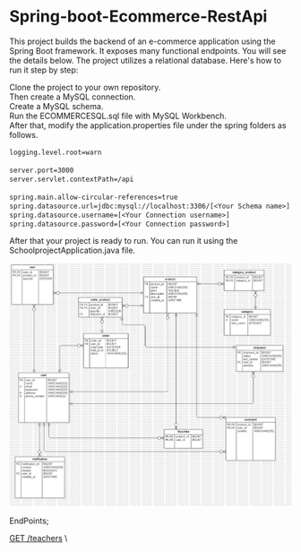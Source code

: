 # Spring-boot-Ecommerce-RestApi
This project builds the backend of an e-commerce application using the Spring Boot framework. It exposes many functional endpoints. You will see the details below. The project utilizes a relational database. Here's how to run it step by step:

Clone the project to your own repository.\
Then create a MySQL connection.\
Create a MySQL schema.\
Run the ECOMMERCESQL.sql file with MySQL Workbench.\
After that, modify the application.properties file under the spring folders as follows.

```
logging.level.root=warn

server.port=3000
server.servlet.contextPath=/api

spring.main.allow-circular-references=true
spring.datasource.url=jdbc:mysql://localhost:3306/[<Your Schema name>]
spring.datasource.username=[<Your Connection username>]
spring.datasource.password=[<Your Connection password>]
```


After that your project is ready to run. You can run it using the SchoolprojectApplication.java file.

![erdiagram](UML_DIAGRAM.jpg)

EndPoints;


[GET /teachers](http://localhost:3000/api/users) \